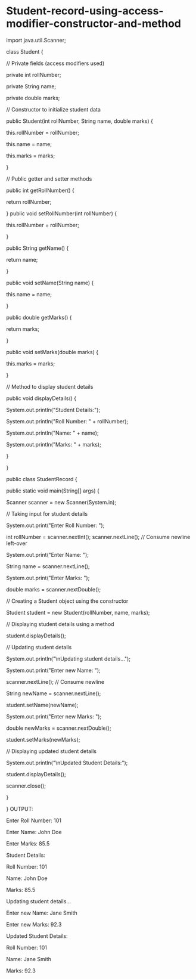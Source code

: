 # Student-record-using-access-modifier-constructor-and-method
import java.util.Scanner;

class Student {

// Private fields (access modifiers used)

private int rollNumber;

private String name;

private double marks;

// Constructor to initialize student data

public Student(int rollNumber, String name, double marks) {

this.rollNumber = rollNumber;

this.name = name;

this.marks = marks;

}

// Public getter and setter methods

public int getRollNumber() {

return rollNumber;

}
public void setRollNumber(int rollNumber) {

this.rollNumber = rollNumber;

}

public String getName() {

return name;

}

public void setName(String name) {

this.name = name;

}

public double getMarks() {

return marks;

}

public void setMarks(double marks) {

this.marks = marks;

}

// Method to display student details

public void displayDetails() {

System.out.println("Student Details:");

System.out.println("Roll Number: " + rollNumber);

System.out.println("Name: " + name);

System.out.println("Marks: " + marks);

}

}

public class StudentRecord {

public static void main(String[] args) {

Scanner scanner = new Scanner(System.in);

// Taking input for student details

System.out.print("Enter Roll Number: ");

int rollNumber = scanner.nextInt();
scanner.nextLine(); // Consume newline left-over

System.out.print("Enter Name: ");

String name = scanner.nextLine();

System.out.print("Enter Marks: ");

double marks = scanner.nextDouble();

// Creating a Student object using the constructor

Student student = new Student(rollNumber, name, marks);

// Displaying student details using a method

student.displayDetails();

// Updating student details

System.out.println("\nUpdating student details...");

System.out.print("Enter new Name: ");

scanner.nextLine(); // Consume newline

String newName = scanner.nextLine();

student.setName(newName);

System.out.print("Enter new Marks: ");

double newMarks = scanner.nextDouble();

student.setMarks(newMarks);

// Displaying updated student details

System.out.println("\nUpdated Student Details:");

student.displayDetails();

scanner.close();

}

}
OUTPUT:

Enter Roll Number: 101

Enter Name: John Doe

Enter Marks: 85.5

Student Details:

Roll Number: 101

Name: John Doe

Marks: 85.5

Updating student details...

Enter new Name: Jane Smith

Enter new Marks: 92.3

Updated Student Details:

Roll Number: 101

Name: Jane Smith

Marks: 92.3
